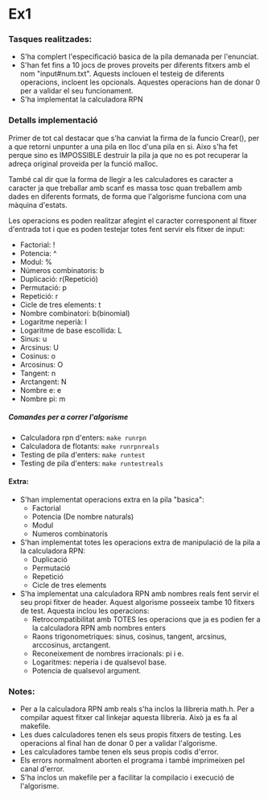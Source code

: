 # Ex1
### Tasques realitzades:
* S'ha complert l'especificació basica de la pila demanada per l'enunciat.
* S'han fet fins a 10 jocs de proves proveits per diferents fitxers amb el nom "input#num.txt". Aquests inclouen el testeig de diferents operacions, incloent les opcionals. Aquestes operacions han de donar 0 per a validar el seu funcionament.
* S'ha implementat la calculadora RPN

### Detalls implementació
Primer de tot cal destacar que s'ha canviat la firma de la funcio Crear(), per a que retorni unpunter
a una pila en lloc d'una pila en si.
Aixo s'ha fet perque sino es IMPOSSIBLE destruir la pila ja que no es pot recuperar la adreça original proveida
per la funció malloc.

També cal dir que la forma de llegir a les calculadores es caracter a caracter ja que treballar amb scanf es massa tosc quan treballem amb dades en diferents formats, de forma que l'algorisme funciona com una màquina d'estats.

Les operacions es poden realitzar afegint el caracter corresponent al fitxer d'entrada tot i que es poden testejar totes fent servir els fitxer de input:
  - Factorial: !
  - Potencia: ^
  - Modul: %
  - Números combinatoris: b
  - Duplicació: r(Repetició)
  - Permutació: p
  - Repetició: r
  - Cicle de tres elements: t
  - Nombre combinatori: b(binomial)
  - Logaritme neperià: l
  - Logaritme de base escollida: L
  - Sinus: u
  - Arcsinus: U
  - Cosinus: o
  - Arcosinus: O
  - Tangent: n
  - Arctangent: N
  - Nombre e: e
  - Nombre pi: m
    
##### Comandes per a correr l'algorisme
   - Calculadora rpn d'enters: `make runrpn`
   - Calculadora de flotants: `make runrpnreals`
   - Testing de pila d'enters: `make runtest` 
   - Testing de pila d'enters: `make runtestreals`

#### Extra:
* S'han implementat operacions extra en la pila "basica": 
    - Factorial 
    - Potencia (De nombre naturals)
    - Modul
    - Numeros combinatoris
* S'han implementat totes les operacions extra de manipulació de la pila a la calculadora RPN:
    - Duplicació
    - Permutació
    - Repetició
    - Cicle de tres elements
* S'ha implementat una calculadora RPN amb nombres reals fent servir el seu propi fitxer de header. Aquest algorisme posseeix tambe 10 fitxers de test. Aquesta inclou les operacions:
    - Retrocompatibilitat amb TOTES les operacions que ja es podien fer a la calculadora RPN amb nombres enters
    - Raons trigonometriques: sinus, cosinus, tangent, arcsinus, arccosinus, arctangent.
    - Reconeixement de nombres irracionals: pi i e.
    - Logaritmes: neperia i de qualsevol base.
    - Potencia de qualsevol argument.




### Notes: 
* Per a la calculadora RPN amb reals s'ha inclos la llibreria math.h. Per a compilar aquest fitxer cal linkejar aquesta llibreria. Això ja es fa al makefile.
* Les dues calculadores tenen els seus propis fitxers de testing. Les operacions al final han de donar 0 per a validar l'algorisme.
* Les calculadores tambe tenen els seus propis codis d'error.
* Els errors normalment aborten el programa i també imprimeixen pel canal d'error.
* S'ha inclos un makefile per a facilitar la compilacio i execució de l'algorisme.


 

